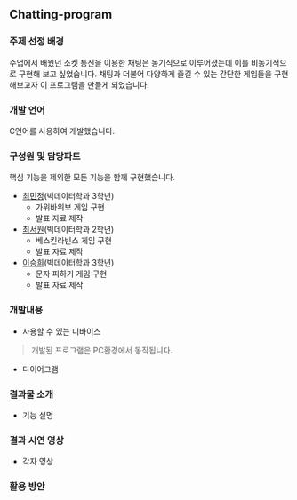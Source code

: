 ## Chatting-program

### 주제 선정 배경
수업에서 배웠던 소켓 통신을 이용한 채팅은 동기식으로 이루어졌는데 이를 비동기적으로 구현해 보고 싶었습니다.
채팅과 더불어 다양하게 즐길 수 있는 간단한 게임들을 구현해보고자 이 프로그램을 만들게 되었습니다.

### 개발 언어
C언어를 사용하여 개발했습니다.

### 구성원 및 담당파트
핵심 기능을 제외한 모든 기능을 함께 구현했습니다.
- [최민정](https://github.com/choeminjeong)(빅데이터학과 3학년)
  - 가위바위보 게임 구현
  - 발표 자료 제작
- [최서원](https://github.com/choeseowon)(빅데이터학과 2학년)
  - 베스킨라빈스 게임 구현
  - 발표 자료 제작 
- [이승희](https://github.com/dltmdgml)(빅데이터학과 3학년)
  - 문자 피하기 게임 구현
  - 발표 자료 제작

### 개발내용
- 사용할 수 있는 디바이스
>개발된 프로그램은 PC환경에서 동작됩니다.
- 다이어그램
>

### 결과물 소개
- 기능 설명

### 결과 시연 영상
- 각자 영상

### 활용 방안

